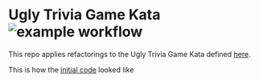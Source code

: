 # Ugly Trivia Game Kata ![example workflow](https://github.com/filipakapog/UglyTriviaGameKata/actions/workflows/build.yml/badge.svg)

This repo applies refactorings to the Ugly Trivia Game Kata defined [here](https://kata-log.rocks/ugly-trivia-kata).

This is how the [initial code](https://github.com/jbrains/trivia/tree/master/java) looked like
